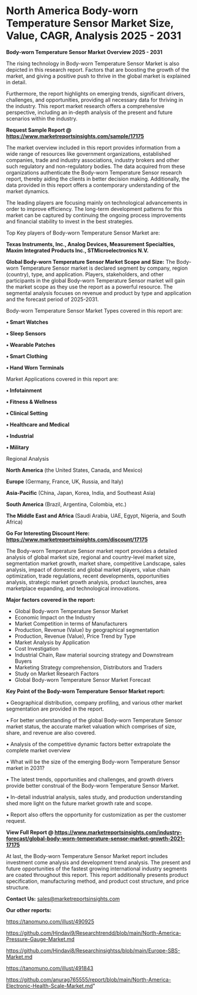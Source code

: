 # North America Body-worn Temperature Sensor Market Size, Value, CAGR, Analysis 2025 - 2031

<Strong> Body-worn Temperature Sensor Market Overview 2025 - 2031</strong>

The rising technology in Body-worn Temperature Sensor Market is also depicted in this research report. Factors that are boosting the growth of the market, and giving a positive push to thrive in the global market is explained in detail.

Furthermore, the report highlights on emerging trends, significant drivers, challenges, and opportunities, providing all necessary data for thriving in the industry. This report market research offers a comprehensive perspective, including an in-depth analysis of the present and future scenarios within the industry.

<strong>Request Sample Report @ <a href=https://www.marketreportsinsights.com/sample/17175>https://www.marketreportsinsights.com/sample/17175</a></strong>

The market overview included in this report provides information from a wide range of resources like government organizations, established companies, trade and industry associations, industry brokers and other such regulatory and non-regulatory bodies. The data acquired from these organizations authenticate the Body-worn Temperature Sensor research report, thereby aiding the clients in better decision making. Additionally, the data provided in this report offers a contemporary understanding of the market dynamics.

The leading players are focusing mainly on technological advancements in order to improve efficiency. The long-term development patterns for this market can be captured by continuing the ongoing process improvements and financial stability to invest in the best strategies.

Top Key players of Body-worn Temperature Sensor Market are:

<strong>Texas Instruments, Inc., Analog Devices, Measurement Specialties, Maxim Integrated Products Inc., STMicroelectronics N.V.</strong>

<strong><b>Global Body-worn Temperature Sensor Market Scope and Size:</b></strong>
The Body-worn Temperature Sensor market is declared segment by company, region (country), type, and application. Players, stakeholders, and other participants in the global Body-worn Temperature Sensor market will gain the market scope as they use the report as a powerful resource. The segmental analysis focuses on revenue and product by type and application and the forecast period of 2025-2031.

Body-worn Temperature Sensor Market Types covered in this report are:

<strong>• Smart Watches

• Sleep Sensors

• Wearable Patches

• Smart Clothing

• Hand Worn Terminals</strong>

Market Applications covered in this report are:

<strong>• Infotainment

• Fitness & Wellness

• Clinical Setting

• Healthcare and Medical

• Industrial

• Military</strong> 

Regional Analysis

<strong>North America</strong> (the United States, Canada, and Mexico)

<strong>Europe</strong> (Germany, France, UK, Russia, and Italy)

<strong>Asia-Pacific</strong> (China, Japan, Korea, India, and Southeast Asia)

<strong>South America</strong> (Brazil, Argentina, Colombia, etc.)

<strong>The Middle East and Africa</strong> (Saudi Arabia, UAE, Egypt, Nigeria, and South Africa)

<strong>Go For Interesting Discount Here: <a href=https://www.marketreportsinsights.com/discount/17175>https://www.marketreportsinsights.com/discount/17175</a></strong>

The Body-worn Temperature Sensor market report provides a detailed analysis of global market size, regional and country-level market size, segmentation market growth, market share, competitive Landscape, sales analysis, impact of domestic and global market players, value chain optimization, trade regulations, recent developments, opportunities analysis, strategic market growth analysis, product launches, area marketplace expanding, and technological innovations.

<strong><b>Major factors covered in the report:</b></strong>
<ul>
  <li>Global Body-worn Temperature Sensor Market </li>
  <li>Economic Impact on the Industry</li>
  <li>Market Competition in terms of Manufacturers</li>
  <li>Production, Revenue (Value) by geographical segmentation</li>
  <li>Production, Revenue (Value), Price Trend by Type</li>
  <li>Market Analysis by Application</li>
  <li>Cost Investigation</li>
  <li>Industrial Chain, Raw material sourcing strategy and Downstream Buyers</li>
  <li>Marketing Strategy comprehension, Distributors and Traders</li>
  <li>Study on Market Research Factors</li>
  <li>Global Body-worn Temperature Sensor Market Forecast</li>
</ul>

<strong><b>Key Point of the Body-worn Temperature Sensor Market report:</b></strong>

• Geographical distribution, company profiling, and various other market segmentation are provided in the report.

• For better understanding of the global Body-worn Temperature Sensor market status, the accurate market valuation which comprises of size, share, and revenue are also covered.

• Analysis of the competitive dynamic factors better extrapolate the complete market overview

• What will be the size of the emerging Body-worn Temperature Sensor market in 2031?

• The latest trends, opportunities and challenges, and growth drivers provide better construal of the Body-worn Temperature Sensor Market.

• In-detail industrial analysis, sales study, and production understanding shed more light on the future market growth rate and scope.

• Report also offers the opportunity for customization as per the customer request.

<strong><b>View Full Report @ <a href=https://www.marketreportsinsights.com/industry-forecast/global-body-worn-temperature-sensor-market-growth-2021-17175>https://www.marketreportsinsights.com/industry-forecast/global-body-worn-temperature-sensor-market-growth-2021-17175</a></b></strong>


At last, the Body-worn Temperature Sensor Market report includes investment come analysis and development trend analysis. The present and future opportunities of the fastest growing international industry segments are coated throughout this report. This report additionally presents product specification, manufacturing method, and product cost structure, and price structure.

<strong>Contact Us:</strong>
sales@marketreportsinsights.com

<strong>Our other reports:</strong>

<a href=https://tanomuno.com/illust/490925>https://tanomuno.com/illust/490925</a>

<a href=https://github.com/Hindavi9/Researchtrendd/blob/main/North-America-Pressure-Gauge-Market.md>https://github.com/Hindavi9/Researchtrendd/blob/main/North-America-Pressure-Gauge-Market.md</a>

<a href=https://github.com/Hindavi8/Researchinsightss/blob/main/Europe-SBS-Market.md>https://github.com/Hindavi8/Researchinsightss/blob/main/Europe-SBS-Market.md</a>

<a href=https://tanomuno.com/illust/491843>https://tanomuno.com/illust/491843</a>

<a href=https://github.com/anurag765555/report/blob/main/North-America-Electronic-Health-Scale-Market.md>https://github.com/anurag765555/report/blob/main/North-America-Electronic-Health-Scale-Market.md</a>"
